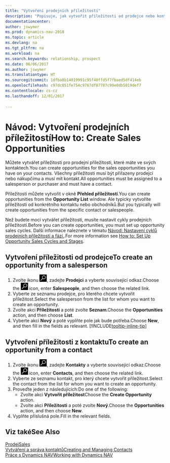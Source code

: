```yaml
---
title: "Vytvoření prodejních příležitostí"
description: "Popisuje, jak vytvořit příležitosti od prodejce nebo kontaktu v Dynamics NAV."
documentationcenter: 
author: jswymer
ms.prod: dynamics-nav-2018
ms.topic: article
ms.devlang: na
ms.tgt_pltfrm: na
ms.workload: na
ms.search.keywords: relationship, prospect
ms.date: 06/06/2017
ms.author: jswymer
ms.translationtype: HT
ms.sourcegitcommit: 1dfba8b14019991c95f40ffd5f7fbaed5df414eb
ms.openlocfilehash: c97dc051fe754c9767df87787c90e0db5019def7
ms.contentlocale: cs-cz
ms.lasthandoff: 12/01/2017

---
```

# <a name="how-to-create-sales-opportunities"></a><span data-ttu-id="92b6f-103">Návod: Vytvoření prodejních příležitostí</span><span class="sxs-lookup"><span data-stu-id="92b6f-103">How to: Create Sales Opportunities</span></span>
<span data-ttu-id="92b6f-104">Můžete vytvářet příležitosti pro prodejní příležitosti, které máte ve svých kontaktech.</span><span class="sxs-lookup"><span data-stu-id="92b6f-104">You can create opportunities for the sales opportunities you have on your contacts.</span></span> <span data-ttu-id="92b6f-105">Všechny příležitosti musí být přiřazeny prodejci nebo nákupčímu a musí mít kontakt.</span><span class="sxs-lookup"><span data-stu-id="92b6f-105">All opportunities must be assigned to a salesperson or purchaser and must have a contact.</span></span>

<span data-ttu-id="92b6f-106">Příležitosti můžete vytvořit v okně **Přehled příležitostí**.</span><span class="sxs-lookup"><span data-stu-id="92b6f-106">You can create opportunities from the **Opportunity List** window.</span></span> <span data-ttu-id="92b6f-107">Ale typicky vytvoříte příležitosti od konkrétního kontaktu nebo obchodníků.</span><span class="sxs-lookup"><span data-stu-id="92b6f-107">But you typically will create opportunities from the specific contact or salespeople.</span></span>

<span data-ttu-id="92b6f-108">Než budete moci vytvářet příležitosti, musíte nastavit cykly prodejních příležitostí.</span><span class="sxs-lookup"><span data-stu-id="92b6f-108">Before you can create opportunities, you must set up opportunity sales cycles.</span></span> <span data-ttu-id="92b6f-109">Další informace naleznete v tématu [Návod: Nastavení cyklů prodejních příležitostí a fází.](marketing-how-setup-opportunity-sales-cycles-stages.md).</span><span class="sxs-lookup"><span data-stu-id="92b6f-109">For more information see [How to: Set Up Opportunity Sales Cycles and Stages](marketing-how-setup-opportunity-sales-cycles-stages.md).</span></span>

## <a name="to-create-an-opportunity-from-a-salesperson"></a><span data-ttu-id="92b6f-110">Vytvoření příležitosti od prodejce</span><span class="sxs-lookup"><span data-stu-id="92b6f-110">To create an opportunity from a salesperson</span></span>
1. <span data-ttu-id="92b6f-111">Zvolte ikonu ![Vyhledat stránku nebo sestavu](media/ui-search/search_small.png "Ikona Vyhledat stránku nebo sestavu"), zadejte **Prodejci** a vyberte související odkaz.</span><span class="sxs-lookup"><span data-stu-id="92b6f-111">Choose the ![Search for Page or Report](media/ui-search/search_small.png "Search for Page or Report icon") icon, enter **Salespeople**, and then choose the related link.</span></span>
2. <span data-ttu-id="92b6f-112">Vyberte ze seznamu prodejce, pro kterého chcete vytvořit příležitost.</span><span class="sxs-lookup"><span data-stu-id="92b6f-112">Select the salesperson from the list for whom you want to create an opportunity.</span></span>
3. <span data-ttu-id="92b6f-113">Zvolte akci **Příležitosti** a poté zvolte **Seznam**.</span><span class="sxs-lookup"><span data-stu-id="92b6f-113">Choose the **Opportunities** action, and then choose **List**.</span></span>
4. <span data-ttu-id="92b6f-114">Vyberte akci **Nový** a poté vyplňte pole jak bude potřeba.</span><span class="sxs-lookup"><span data-stu-id="92b6f-114">Choose **New**, and then fill in the fields as relevant.</span></span> [!INCLUDE[tooltip-inline-tip](includes/tooltip-inline-tip_md.md)]  



## <a name="to-create-an-opportunity-from-a-contact"></a><span data-ttu-id="92b6f-115">Vytvoření příležitosti z kontaktu</span><span class="sxs-lookup"><span data-stu-id="92b6f-115">To create an opportunity from a contact</span></span>
1. <span data-ttu-id="92b6f-116">Zvolte ikonu ![Vyhledat stránku nebo sestavu](media/ui-search/search_small.png "Ikona Vyhledat stránku nebo sestavu"), zadejte **Kontakty** a vyberte související odkaz.</span><span class="sxs-lookup"><span data-stu-id="92b6f-116">Choose the ![Search for Page or Report](media/ui-search/search_small.png "Search for Page or Report icon") icon, enter **Contacts**, and then choose the related link.</span></span>
2. <span data-ttu-id="92b6f-117">Vyberte ze seznamu kontakt, pro který chcete vytvořit příležitost.</span><span class="sxs-lookup"><span data-stu-id="92b6f-117">Select the contact from the list for whom you want to create an opportunity.</span></span>
3. <span data-ttu-id="92b6f-118">Proveďte jeden z následujících:</span><span class="sxs-lookup"><span data-stu-id="92b6f-118">Do one of the following:</span></span>
   * <span data-ttu-id="92b6f-119">Zvolte akci **Vytvořit příležitost**</span><span class="sxs-lookup"><span data-stu-id="92b6f-119">Choose the **Create Opportunity** action.</span></span>
   * <span data-ttu-id="92b6f-120">Zvolte akci **Příležitosti** a poté zvolte **Nový**.</span><span class="sxs-lookup"><span data-stu-id="92b6f-120">Choose the  **Opportunities** action, and then choose **New**.</span></span>
4. <span data-ttu-id="92b6f-121">Vyplňte příslušná pole.</span><span class="sxs-lookup"><span data-stu-id="92b6f-121">Fill in the relevant fields.</span></span>

## <a name="see-also"></a><span data-ttu-id="92b6f-122">Viz také</span><span class="sxs-lookup"><span data-stu-id="92b6f-122">See Also</span></span>
[<span data-ttu-id="92b6f-123">Prodej</span><span class="sxs-lookup"><span data-stu-id="92b6f-123">Sales</span></span>](sales-manage-sales.md)  
[<span data-ttu-id="92b6f-124">Vytváření a správa kontaktů</span><span class="sxs-lookup"><span data-stu-id="92b6f-124">Creating and Managing Contacts</span></span>](marketing-contacts.md)  
[<span data-ttu-id="92b6f-125">Práce s Dynamics NAV</span><span class="sxs-lookup"><span data-stu-id="92b6f-125">Working with Dynamics NAV</span></span>](ui-work-product.md)

